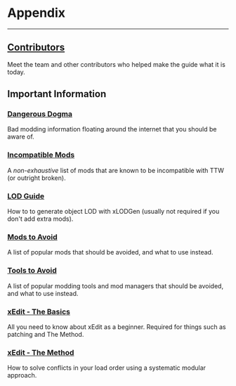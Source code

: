 ﻿# Appendix

---

## [Contributors](contributors)

Meet the team and other contributors who helped make the guide what it is today.

## Important Information

### [Dangerous Dogma](dogma)

Bad modding information floating around the internet that you should be aware of.

### [Incompatible Mods](incompatible)

A _non-exhaustive_ list of mods that are known to be incompatible with TTW (or outright broken).

### [LOD Guide](https://vivanewvegas.moddinglinked.com/lod.html)

How to to generate object LOD with xLODGen (usually not required if you don't add extra mods).

### [Mods to Avoid](mods-avoid)

A list of popular mods that should be avoided, and what to use instead.

### [Tools to Avoid](tools-avoid)

A list of popular modding tools and mod managers that should be avoided, and what to use instead.

### [xEdit - The Basics](xedit)

All you need to know about xEdit as a beginner.
Required for things such as patching and The Method.

### [xEdit - The Method](themethod)

How to solve conflicts in your load order using a systematic modular approach.

